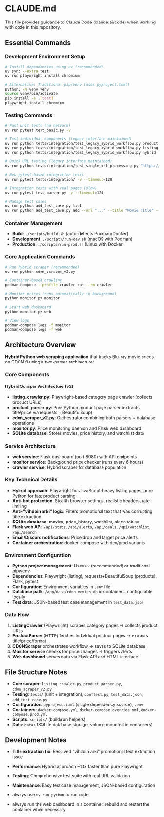# CLAUDE.md

This file provides guidance to Claude Code (claude.ai/code) when working with code in this repository.

## Essential Commands

### Development Environment Setup

```bash
# Install dependencies using uv (recommended)
uv sync --extra test
uv run playwright install chromium

# Alternative: Traditional pip/venv (uses pyproject.toml)
python3 -m venv venv
source venv/bin/activate
pip install -e .[test]
playwright install chromium
```

### Testing Commands

```bash
# Fast unit tests (no network)
uv run pytest test_basic.py -v

# Test individual components (legacy interface maintained)
uv run python tests/integration/test_legacy_hybrid_workflow.py product   # ProductParser only
uv run python tests/integration/test_legacy_hybrid_workflow.py listing   # ListingCrawler only  
uv run python tests/integration/test_legacy_hybrid_workflow.py hybrid    # Full workflow

# Quick URL testing (legacy interface maintained)
uv run python tests/integration/test_single_url_processing.py "https://cdon.fi/tuote/movie-url/"

# New pytest-based integration tests
uv run pytest tests/integration/ -v --timeout=120

# Integration tests with real pages (slow)
uv run pytest test_parser.py -v --timeout=120

# Manage test cases
uv run python add_test_case.py list
uv run python add_test_case.py add --url "..." --title "Movie Title" --price-min 20 --price-max 40
```

### Container Management

- **Build**: `./scripts/build.sh` (auto-detects Podman/Docker)
- **Development**: `./scripts/run-dev.sh` (macOS with Podman)
- **Production**: `./scripts/run-prod.sh` (Linux with Docker)

### Core Application Commands

```bash
# Run hybrid scraper (recommended)
uv run python cdon_scraper_v2.py

# Container-based crawling
podman-compose --profile crawler run --rm crawler

# Monitor prices (runs automatically in background)
python monitor.py monitor

# Start web dashboard
python monitor.py web

# View logs
podman-compose logs -f monitor
podman-compose logs -f web
```

## Architecture Overview

**Hybrid Python web scraping application** that tracks Blu-ray movie prices on CDON.fi using a two-parser architecture:

### Core Components

#### **Hybrid Scraper Architecture (v2)**

- **listing_crawler.py**: Playwright-based category page crawler (collects product URLs)
- **product_parser.py**: Pure Python product page parser (extracts title/price via requests + BeautifulSoup)  
- **cdon_scraper_v2.py**: Orchestrator combining both parsers + database operations
- **monitor.py**: Price monitoring daemon and Flask web dashboard
- **SQLite database**: Stores movies, price history, and watchlist data

### Service Architecture

- **web service**: Flask dashboard (port 8080) with API endpoints
- **monitor service**: Background price checker (runs every 6 hours)
- **crawler service**: Hybrid scraper for database population

### Key Technical Details

- **Hybrid approach**: Playwright for JavaScript-heavy listing pages, pure Python for fast product parsing
- **Anti-bot protection**: Stealth browser settings, realistic headers, rate limiting
- **Anti-"vihdoin arki" logic**: Filters promotional text that was corrupting title extraction
- **SQLite database**: movies, price_history, watchlist, alerts tables
- **Flask web API**: `/api/stats`, `/api/alerts`, `/api/deals`, `/api/watchlist`, `/api/search`
- **Email/Discord notifications**: Price drop and target price alerts
- **Container orchestration**: docker-compose with dev/prod variants

### Environment Configuration

- **Python project management**: Uses `uv` (recommended) or traditional pip/venv
- **Dependencies**: Playwright (listing), requests+BeautifulSoup (products), Flask, pytest
- **Configuration**: Environment variables in `.env` file
- **Database path**: `/app/data/cdon_movies.db` in containers, configurable locally
- **Test data**: JSON-based test case management in `test_data.json`

### Data Flow

1. **ListingCrawler** (Playwright) scrapes category pages → collects product URLs
2. **ProductParser** (HTTP) fetches individual product pages → extracts title/price/format  
3. **CDONScraper** orchestrates workflow → saves to SQLite database
4. **Monitor service** checks for price changes → triggers alerts
5. **Web dashboard** serves data via Flask API and HTML interface

## File Structure Notes

- **Core scraper**: `listing_crawler.py`, `product_parser.py`, `cdon_scraper_v2.py`
- **Testing**: `tests/` (unit + integration), `conftest.py`, `test_data.json`, `add_test_case.py`
- **Configuration**: `pyproject.toml` (single dependency source), `.env`
- **Containers**: `docker-compose.yml`, `docker-compose.override.yml`, `docker-compose.prod.yml`
- **Scripts**: `scripts/` (build/run helpers)
- **Data**: `data/` (SQLite database storage, volume mounted in containers)

## Development Notes

- **Title extraction fix**: Resolved "vihdoin arki" promotional text extraction issue
- **Performance**: Hybrid approach ~10x faster than pure Playwright
- **Testing**: Comprehensive test suite with real URL validation
- **Maintenance**: Easy test case management, JSON-based configuration

- always use `uv run python` to run code
- always run the web dashboard in a container. rebuild and restart the container when necessary
